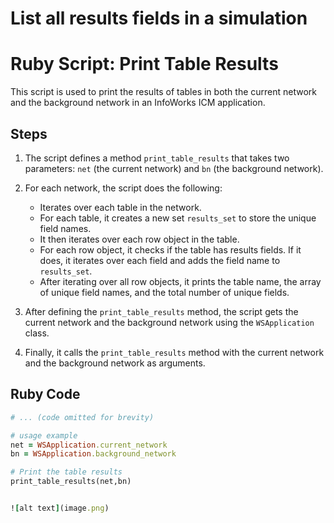 # List all results fields in a simulation
# Ruby Script: Print Table Results

This script is used to print the results of tables in both the current network and the background network in an InfoWorks ICM application.

## Steps

1. The script defines a method `print_table_results` that takes two parameters: `net` (the current network) and `bn` (the background network).

2. For each network, the script does the following:
   - Iterates over each table in the network.
   - For each table, it creates a new set `results_set` to store the unique field names.
   - It then iterates over each row object in the table.
   - For each row object, it checks if the table has results fields. If it does, it iterates over each field and adds the field name to `results_set`.
   - After iterating over all row objects, it prints the table name, the array of unique field names, and the total number of unique fields.

3. After defining the `print_table_results` method, the script gets the current network and the background network using the `WSApplication` class.

4. Finally, it calls the `print_table_results` method with the current network and the background network as arguments.

## Ruby Code

```ruby
# ... (code omitted for brevity)

# usage example
net = WSApplication.current_network
bn = WSApplication.background_network

# Print the table results
print_table_results(net,bn)


![alt text](image.png)